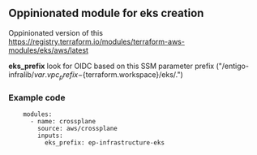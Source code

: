 ## Oppinionated module for eks creation ##


Oppinionated version of this https://registry.terraform.io/modules/terraform-aws-modules/eks/aws/latest

__eks_prefix__ look for OIDC based on this SSM parameter prefix ("/entigo-infralib/${var.vpc_prefix}-${terraform.workspace}/eks/.")


### Example code ###

```
    modules:
      - name: crossplane
        source: aws/crossplane
        inputs:
          eks_prefix: ep-infrastructure-eks

```

